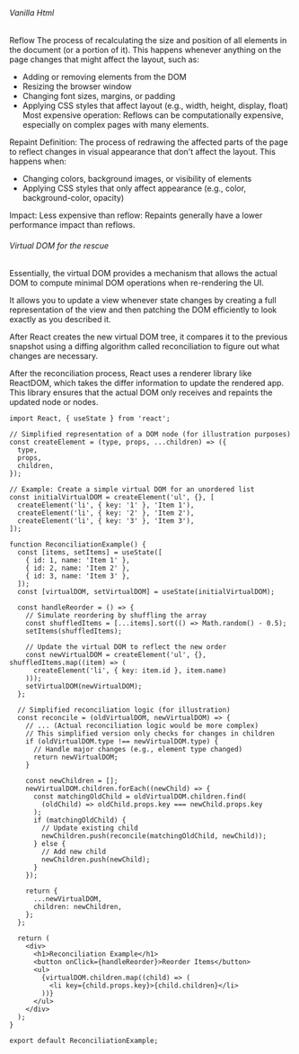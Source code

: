 ###### Vanilla Html
Reflow
The process of recalculating the size and position of all elements in the document (or a portion of it). This happens whenever anything on the page changes that might affect the layout, such as:

- Adding or removing elements from the DOM
- Resizing the browser window
- Changing font sizes, margins, or padding
- Applying CSS styles that affect layout (e.g., width, height, display, float)
Most expensive operation: Reflows can be computationally expensive, especially on complex pages with many elements.

Repaint
Definition: The process of redrawing the affected parts of the page to reflect changes in visual appearance that don't affect the layout. This happens when:

- Changing colors, background images, or visibility of elements
- Applying CSS styles that only affect appearance (e.g., color, background-color, opacity)

Impact:
Less expensive than reflow: Repaints generally have a lower performance impact than reflows.

###### Virtual DOM for the rescue
Essentially, the virtual DOM provides a mechanism that allows the actual DOM to compute minimal DOM operations when re-rendering the UI.

It allows you to update a view whenever state changes by creating a full representation of the view and then patching the DOM efficiently to look exactly as you described it.

After React creates the new virtual DOM tree, it compares it to the previous snapshot using a diffing algorithm called reconciliation to figure out what changes are necessary.

After the reconciliation process, React uses a renderer library like ReactDOM, which takes the differ information to update the rendered app. This library ensures that the actual DOM only receives and repaints the updated node or nodes.

```
import React, { useState } from 'react';

// Simplified representation of a DOM node (for illustration purposes)
const createElement = (type, props, ...children) => ({
  type,
  props,
  children,
});

// Example: Create a simple virtual DOM for an unordered list
const initialVirtualDOM = createElement('ul', {}, [
  createElement('li', { key: '1' }, 'Item 1'),
  createElement('li', { key: '2' }, 'Item 2'),
  createElement('li', { key: '3' }, 'Item 3'),
]);

function ReconciliationExample() {
  const [items, setItems] = useState([
    { id: 1, name: 'Item 1' },
    { id: 2, name: 'Item 2' },
    { id: 3, name: 'Item 3' },
  ]);
  const [virtualDOM, setVirtualDOM] = useState(initialVirtualDOM);

  const handleReorder = () => {
    // Simulate reordering by shuffling the array
    const shuffledItems = [...items].sort(() => Math.random() - 0.5);
    setItems(shuffledItems);

    // Update the virtual DOM to reflect the new order
    const newVirtualDOM = createElement('ul', {}, shuffledItems.map((item) => (
      createElement('li', { key: item.id }, item.name)
    )));
    setVirtualDOM(newVirtualDOM);
  };

  // Simplified reconciliation logic (for illustration)
  const reconcile = (oldVirtualDOM, newVirtualDOM) => {
    // ... (Actual reconciliation logic would be more complex) 
    // This simplified version only checks for changes in children 
    if (oldVirtualDOM.type !== newVirtualDOM.type) {
      // Handle major changes (e.g., element type changed)
      return newVirtualDOM; 
    }

    const newChildren = [];
    newVirtualDOM.children.forEach((newChild) => {
      const matchingOldChild = oldVirtualDOM.children.find(
        (oldChild) => oldChild.props.key === newChild.props.key
      );
      if (matchingOldChild) {
        // Update existing child
        newChildren.push(reconcile(matchingOldChild, newChild));
      } else {
        // Add new child
        newChildren.push(newChild);
      }
    });

    return {
      ...newVirtualDOM,
      children: newChildren,
    };
  };

  return (
    <div>
      <h1>Reconciliation Example</h1>
      <button onClick={handleReorder}>Reorder Items</button>
      <ul>
        {virtualDOM.children.map((child) => (
          <li key={child.props.key}>{child.children}</li>
        ))}
      </ul>
    </div>
  );
}

export default ReconciliationExample;
```